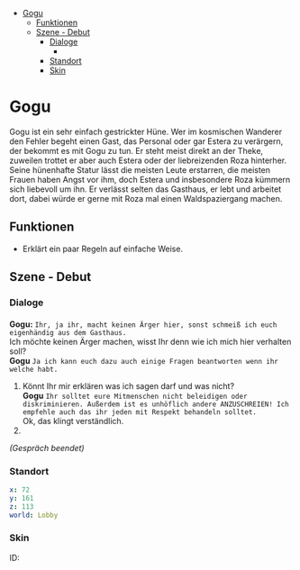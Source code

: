 - [Gogu](#gogu)
  - [Funktionen](#funktionen)
  - [Szene - Debut](#szene---debut)
    - [Dialoge](#dialoge)
      - [](#)
    - [Standort](#standort)
    - [Skin](#skin)

# Gogu

Gogu ist ein sehr einfach gestrickter Hüne. Wer im kosmischen Wanderer den Fehler begeht einen Gast, das Personal oder gar Estera zu verärgern, der bekommt es mit Gogu zu tun. Er steht meist direkt an der Theke, zuweilen trottet er aber auch Estera oder der liebreizenden Roza hinterher. Seine hünenhafte Statur lässt die meisten Leute erstarren, die meisten Frauen haben Angst vor ihm, doch Estera und insbesondere Roza kümmern sich liebevoll um ihn. Er verlässt selten das Gasthaus, er lebt und arbeitet dort, dabei würde er gerne mit Roza mal einen Waldspaziergang machen.


## Funktionen

* Erklärt ein paar Regeln auf einfache Weise.

## Szene - Debut

### Dialoge

#### 

**Gogu:** `Ihr, ja ihr, macht keinen Ärger hier, sonst schmeiß ich euch eigenhändig aus dem Gasthaus.`  
Ich möchte keinen Ärger machen, wisst Ihr denn wie ich mich hier verhalten soll?  
**Gogu** `Ja ich kann euch dazu auch einige Fragen beantworten wenn ihr welche habt.`  
1. Könnt Ihr mir erklären was ich sagen darf und was nicht?  
    **Gogu**  `Ihr solltet eure Mitmenschen nicht beleidigen oder diskriminieren. Außerdem ist es unhöflich andere ANZUSCHREIEN! Ich empfehle auch das ihr jeden mit Respekt behandeln solltet.`  
    Ok, das klingt verständlich.
2. 


*(Gespräch beendet)*
  

### Standort
```yml
x: 72
y: 161
z: 113
world: Lobby
```

### Skin
ID: 